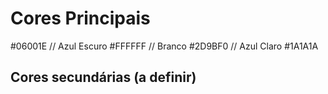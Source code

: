 # Cores Principais
#06001E // Azul Escuro
#FFFFFF // Branco
#2D9BF0 // Azul Claro
#1A1A1A

## Cores secundárias (a definir)

